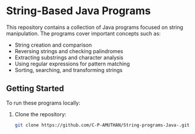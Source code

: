 # String-Based Java Programs

This repository contains a collection of Java programs focused on string manipulation. The programs cover important concepts such as:

- String creation and comparison
- Reversing strings and checking palindromes
- Extracting substrings and character analysis
- Using regular expressions for pattern matching
- Sorting, searching, and transforming strings

## Getting Started

To run these programs locally:
1. Clone the repository:
   ```bash
   git clone https://github.com/C-P-AMUTHAN/String-programs-Java-.git